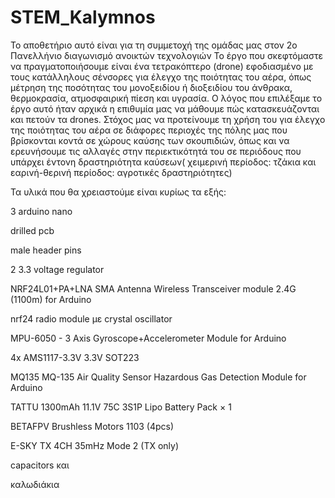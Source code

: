 # STEM_Kalymnos
To αποθετήριο αυτό είναι για τη συμμετοχή της ομάδας μας στον 2ο Πανελλήνιο διαγωνισμό ανοικτών τεχνολογιών
Το έργο που σκεφτόμαστε να πραγματοποιήσουμε είναι ένα τετρακόπτερο (drone) εφοδιασμένο με τους κατάλληλους σένσορες για έλεγχο της ποιότητας του αέρα, όπως μέτρηση της ποσότητας του μονοξειδίου ή διοξειδίου του άνθρακα, θερμοκρασία, ατμοσφαιρική πίεση και υγρασία.
Ο λόγος που επιλέξαμε το έργο αυτό  ήταν αρχικά η επιθυμία μας να μάθουμε πώς κατασκευάζονται και πετούν τα drones.
Στόχος μας να προτείνουμε τη χρήση του για έλεγχο της ποιότητας του αέρα σε διάφορες περιοχές της πόλης μας που βρίσκονται κοντά σε χώρους καύσης των σκουπιδιών, όπως και να ερευνήσουμε τις αλλαγές στην περιεκτικότητά του σε περιόδους που υπάρχει έντονη δραστηριότητα καύσεων( χειμερινή περίοδος: τζάκια και εαρινή-θερινή περίοδος: αγροτικές δραστηριότητες)

Τα υλικά που θα χρειαστούμε είναι κυρίως τα εξής:

3 arduino nano

drilled pcb

male header pins

2 3.3 voltage regulator

NRF24L01+PA+LNA SMA Antenna Wireless Transceiver module 2.4G (1100m) for Arduino

nrf24 radio module με crystal oscillator

MPU-6050 - 3 Axis Gyroscope+Accelerometer Module for Arduino 

4x AMS1117-3.3V 3.3V SOT223

MQ135 MQ-135 Air Quality Sensor Hazardous Gas Detection Module for Arduino 

TATTU 1300mAh 11.1V 75C 3S1P Lipo Battery Pack × 1

BETAFPV Brushless Motors 1103 (4pcs)

E-SKY TX 4CH 35mHz Mode 2 (TX only)

capacitors και 

καλωδιάκια
